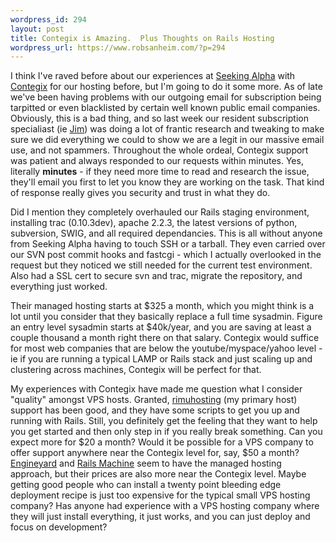 ```yaml
--- 
wordpress_id: 294
layout: post
title: Contegix is Amazing.  Plus Thoughts on Rails Hosting
wordpress_url: https://www.robsanheim.com/?p=294
---
```

I think I've raved before about our experiences at <a href="https://seekingalpha.com/">Seeking Alpha</a> with <a href="https://www.contegix.com/">Contegix</a> for our hosting before, but I'm going to do it some more.  As of late we've been having problems with our outgoing email for subscription being tarpitted or even blacklisted by certain well known public email companies.  Obviously, this is a bad thing, and so last week our resident subscription specialiast (ie <a href="https://jameshalberg.wordpress.com/">Jim</a>) was doing a lot of frantic research and tweaking to make sure we did everything we could to show we are a legit in our massive email use, and not spammers.  Throughout the whole ordeal, Contegix support was patient and always responded to our requests within minutes.  Yes, literally <b>minutes</b> - if they need more time to read and research the issue, they'll email you first to let you know they are working on the task.  That kind of response really gives you security and trust in what they do.

Did I mention they completely overhauled our Rails staging environment, installing trac (0.10.3dev), apache 2.2.3, the latest versions of python, subversion, SWIG, and all required dependancies.  This is all without anyone from Seeking Alpha having to touch SSH or a tarball.  They even carried over our SVN post commit hooks and fastcgi - which I actually overlooked in the request but they noticed we still needed for the current test environment.  Also had a SSL cert to secure svn and trac, migrate the repository, and everything just worked.

Their managed hosting starts at $325 a month, which you might think is a lot until you consider that they basically replace a full time sysadmin.  Figure an entry level sysadmin starts at $40k/year, and you are saving at least a couple thousand a month right there on that salary.  Contegix would suffice for most web companies that are below the youtube/myspace/yahoo level - ie if you are running a typical LAMP or Rails stack and just scaling up and clustering across machines, Contegix will be perfect for that.

My experiences with Contegix have made me question what I consider "quality" amongst VPS hosts.  Granted, <a href="https://rimuhosting.com/">rimuhosting</a> (my primary host) support has been good, and they have some scripts to get you up and running with Rails.   Still, you definitely get the feeling that they want to help you get started and then only step in if you really break something.  Can you expect more for $20 a month?  Would it be possible for a VPS company to offer support anywhere near the Contegix level for, say, $50 a month?  <a href="https://engineyard.com/">Engineyard</a> and <a href="https://railsmachine.com/">Rails Machine</a> seem to have the managed hosting approach, but their prices are also more near the Contegix level.  Maybe getting good people who can install a twenty point bleeding edge deployment recipe is just too expensive for the typical small VPS hosting company?  Has anyone had experience with a VPS hosting company where they will just install everything, it just works, and you can just deploy and focus on development?
